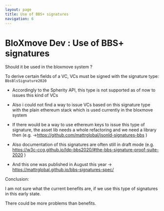 ```yaml
---
layout: page
title: Use of BBS+ signatures
navigation: 6
---
```



# BloXmove Dev : Use of BBS+ signatures
Should it be used in the bloxmove system ?

To derive certain fields of a VC, VCs must be signed with the signature type: ```BbsBlsSignature2020```


- Accordingly to the Spherity API, this type is not supported as of now to issues this kind of VCs

- Also i could not find a way to issue VCs based on this signature type with the plain ethereum stack which is used currently in the bloxmove system

- If there would be a way to use ethereum keys to issue this type of signature, the asset lib needs a whole refactoring and we need a library then (e.g. →<https://github.com/mattrglobal/jsonld-signatures-bbs> )

- Also documentation of this signatures are often still in draft mode (e.g. <https://w3c-ccg.github.io/ldp-bbs2020/#the-bbs-signature-proof-suite-2020> )

- And this one was published in August this year → <https://mattrglobal.github.io/bbs-signatures-spec/>


Conclusion:

I am not sure what the current benefits are, if we use this type of signatures in this early state.

There could be more problems than benefits.
